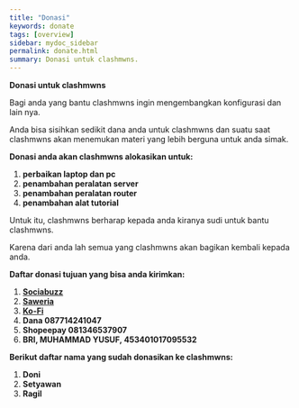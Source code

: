 ```yaml
---
title: "Donasi"
keywords: donate
tags: [overview]
sidebar: mydoc_sidebar
permalink: donate.html
summary: Donasi untuk clashmwns.
---
```


<p><strong>Donasi untuk clashmwns</strong></p>

<p>Bagi anda yang bantu clashmwns ingin mengembangkan konfigurasi dan lain nya.</p>

<p>Anda bisa sisihkan sedikit dana anda untuk clashmwns dan suatu saat clashmwns akan menemukan materi yang lebih berguna untuk anda simak.</p>

<p><strong>Donasi anda akan clashmwns alokasikan untuk:</strong></p>

<ol>
	<li><strong>perbaikan laptop dan pc</strong></li>
	<li><strong>penambahan peralatan server</strong></li>
	<li><strong>penambahan peralatan router</strong></li>
	<li><strong>penambahan alat tutorial</strong></li>
</ol>

<p>Untuk itu, clashmwns berharap kepada anda kiranya sudi untuk bantu clashmwns.</p>

<p>Karena dari anda lah semua yang clashmwns akan bagikan kembali kepada anda.</p>

<p><strong>Daftar donasi tujuan yang bisa anda kirimkan:</strong></p>

<ol>
	<li><strong><a href="https://sociabuzz.com/master_wifi_network_solution/tribe">Sociabuzz</a></strong></li>
	<li><strong><a href="https://saweria.co/masterwifi99">Saweria</a></strong></li>
	<li><strong><a href="https://ko-fi.com/masterwifinetworksolution">Ko-Fi</a></strong></li>
	<li><strong>Dana 087714241047</strong></li>
	<li><strong>Shopeepay 081346537907</strong></li>
	<li><strong>BRI, MUHAMMAD YUSUF,&nbsp;453401017095532</strong></li>
</ol>

<p><strong>Berikut daftar nama yang sudah donasikan ke clashmwns:</strong></p>

<ol>
	<li><strong>Doni</strong></li>
	<li><strong>Setyawan</strong></li>
	<li><strong>Ragil</strong></li>
</ol>
